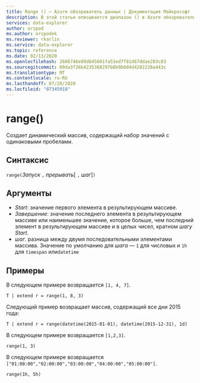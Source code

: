 ```yaml
---
title: Range () — Azure обозреватель данных | Документация Майкрософт
description: В этой статье описывается диапазон () в Azure обозреватель данных.
services: data-explorer
author: orspod
ms.author: orspodek
ms.reviewer: rkarlin
ms.service: data-explorer
ms.topic: reference
ms.date: 02/13/2020
ms.openlocfilehash: 2606746e89d645601fa53ed7f81d67ddae203c03
ms.sourcegitcommit: 09da3f26b4235368297b8b9b604d4282228a443c
ms.translationtype: MT
ms.contentlocale: ru-RU
ms.lasthandoff: 07/28/2020
ms.locfileid: "87345918"
---
```

# <a name="range"></a>range()

Создает динамический массив, содержащий набор значений с одинаковыми пробелами.

## <a name="syntax"></a>Синтаксис

`range(`*Запуск* `,` *прерывать*[ `,` *шаг*]`)` 

## <a name="arguments"></a>Аргументы

* *Start*: значение первого элемента в результирующем массиве. 
* *Завершение*: значение последнего элемента в результирующем массиве или наименьшее значение, которое больше, чем последний элемент в результирующем массиве и в целых чисел, кратном *шагу* *Start*.
* *шаг*. разница между двумя последовательными элементами массива. Значение по умолчанию для *шага* — `1` для числовых и `1h` для `timespan` или`datetime`

## <a name="examples"></a>Примеры

В следующем примере возвращается `[1, 4, 7]`.

```kusto
T | extend r = range(1, 8, 3)
```

Следующий пример возвращает массив, содержащий все дни 2015 года:

```kusto
T | extend r = range(datetime(2015-01-01), datetime(2015-12-31), 1d)
```

В следующем примере возвращается `[1,2,3]`.

```kusto
range(1, 3)
```

В следующем примере возвращается `["01:00:00","02:00:00","03:00:00","04:00:00","05:00:00"]`.

```kusto
range(1h, 5h)
```
